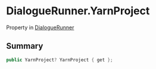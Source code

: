 # DialogueRunner.YarnProject

Property in [DialogueRunner](/docs/api/csharp/yarn.unity.dialoguerunner.md)

## Summary



```csharp
public YarnProject? YarnProject { get };
```

